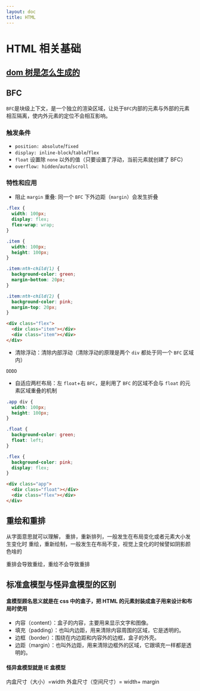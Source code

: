 ```yaml
---
layout: doc
title: HTML
---
```


# HTML 相关基础

## [dom 树是怎么生成的](https://juejin.cn/post/6990186384778756109#heading-4)

## BFC

`BFC`是块级上下文，是一个独立的渲染区域，让处于`BFC`内部的元素与外部的元素相互隔离，使内外元素的定位不会相互影响。

### 触发条件

- `position: absolute`/`fixed`
- `display: inline-block`/`table`/`flex`
- `float` 设置除 `none` 以外的值（只要设置了浮动，当前元素就创建了 BFC）
- `overflow: hidden`/`auto`/`scroll`

### 特性和应用

- 阻止 `margin` 重叠: 同一个 `BFC` 下外边距（`margin`）会发生折叠

```css
.flex {
  width: 100px;
  display: flex;
  flex-wrap: wrap;
}

.item {
  width: 100px;
  height: 100px;
}

.item:nth-child(1) {
  background-color: green;
  margin-bottom: 20px;
}

.item:nth-child(2) {
  background-color: pink;
  margin-top: 20px;
}
```

```html
<div class="flex">
  <div class="item"></div>
  <div class="item"></div>
</div>
```

- 清除浮动：清除内部浮动（清除浮动的原理是两个 `div` 都处于同一个 `BFC` 区域内）

```
DDDD
```

- 自适应两栏布局：左 `float`+右 `BFC`，是利用了 `BFC` 的区域不会与 `float` 的元素区域重叠的机制

```css
.app div {
  width: 100px;
  height: 100px;
}

.float {
  background-color: green;
  float: left;
}

.flex {
  background-color: pink;
  display: flex;
}
```

```html
<div class="app">
  <div class="float"></div>
  <div class="flex"></div>
</div>
```

## 重绘和重排

从字面意思就可以理解，
重排，重新排列，一般发生在布局变化或者元素大小发生变化时
重绘，重新绘制，一般发生在布局不变，视觉上变化的时候譬如阴影颜色啥的

重排会导致重绘，重绘不会导致重排

## 标准盒模型与怪异盒模型的区别

#### 盒模型顾名思义就是在 css 中的盒子，把 HTML 的元素封装成盒子用来设计和布局时使用

- 内容（content）：盒子的内容，主要用来显示文字和图像。
- 填充（padding）：也叫内边距，用来清除内容周围的区域，它是透明的。
- 边框（border）：围绕在内边距和内容外的边框，盒子的外壳。
- 边距（margin）：也叫外边距，用来清除边框外的区域，它跟填充一样都是透明的。

#### 怪异盒模型就是 IE 盒模型

内盒尺寸（大小）=width
外盒尺寸（空间尺寸）= width+ margin
